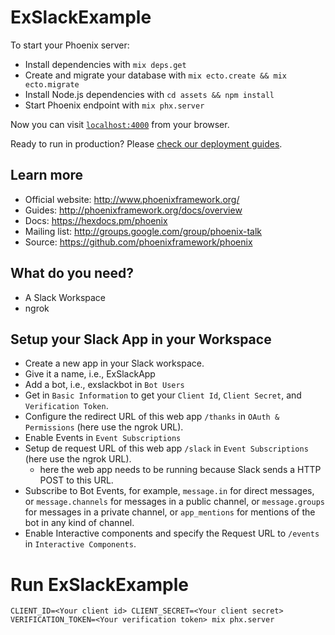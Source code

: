 # ExSlackExample

To start your Phoenix server:

  * Install dependencies with `mix deps.get`
  * Create and migrate your database with `mix ecto.create && mix ecto.migrate`
  * Install Node.js dependencies with `cd assets && npm install`
  * Start Phoenix endpoint with `mix phx.server`

Now you can visit [`localhost:4000`](http://localhost:4000) from your browser.

Ready to run in production? Please [check our deployment guides](http://www.phoenixframework.org/docs/deployment).

## Learn more

  * Official website: http://www.phoenixframework.org/
  * Guides: http://phoenixframework.org/docs/overview
  * Docs: https://hexdocs.pm/phoenix
  * Mailing list: http://groups.google.com/group/phoenix-talk
  * Source: https://github.com/phoenixframework/phoenix

## What do you need?

* A Slack Workspace
* ngrok

## Setup your Slack App in your Workspace

* Create a new app in your Slack workspace.
* Give it a name, i.e., ExSlackApp
* Add a bot, i.e., exslackbot in `Bot Users`
* Get in `Basic Information` to get your `Client Id`, `Client Secret`, and `Verification Token`.
* Configure the redirect URL of this web app `/thanks` in `OAuth & Permissions` (here use the ngrok URL).
* Enable Events in `Event Subscriptions`
* Setup de request URL of this web app `/slack` in `Event Subscriptions` (here use the ngrok URL).
  * here the web app needs to be running because Slack sends a HTTP POST to this URL.
* Subscribe to Bot Events, for example, `message.in` for direct messages, or `message.channels` for messages in a public channel, or `message.groups` for messages in a private channel, or `app_mentions` for mentions of the bot in any kind of channel.
* Enable Interactive components and specify the Request URL to `/events` in `Interactive Components`.


# Run ExSlackExample

```
CLIENT_ID=<Your client id> CLIENT_SECRET=<Your client secret> VERIFICATION_TOKEN=<Your verification token> mix phx.server
```